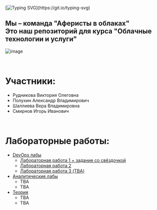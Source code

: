 [![Typing SVG](https://readme-typing-svg.herokuapp.com?font=Fira+Code&weight=700&size=30&duration=4000&pause=300&color=F73685&width=570&height=80&lines=%D0%9F%D1%80%D0%B8%D0%B2%D0%B5%D1%82!)](https://git.io/typing-svg)

<h2>Мы – команда "Аферисты в облаках"<br />
Это наш репозиторий для курса "Облачные технологии и услуги"</h2>

![image](https://github.com/lexoz-bedra/clouds/assets/76757591/a97e4e27-f12d-4100-9d87-ce7f1bf06829)



<br />
<h1>Участники:</h1>

<ul>
  <li>Рудникова Виктория Олеговна</li>
  <li>Полухин Александр Владимирович</li>
  <li>Шаллиева Вера Владимировна</li>
  <li>Смирнов Игорь Иванович</li>
</ul>

<br />
<h1>Лабораторные работы:</h1>

* [DevOps лабы](./DevOps_labs)
    * [Лабораторная работа 1 + задание со свёздочкой](./DevOps_labs/Lab-1/report.md)
    * [Лабораторная работа 2](./DevOps_labs/Lab-2/report.md)
    * [Лабораторная работа 3 (TBA)](./DevOps_labs/Lab-3)
* [Аналитические лабы](./Analytical_labs)
  * TBA
  * TBA
* [Теория](./Theory)
  * TBA
  * TBA